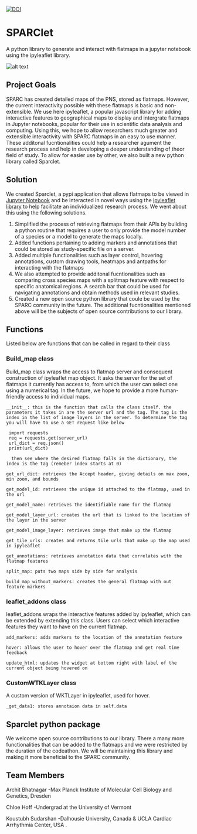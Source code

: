 [![DOI](https://zenodo.org/badge/521933991.svg)](https://zenodo.org/badge/latestdoi/521933991)

# SPARClet
A python library to generate and interact with flatmaps in a jupyter notebook using the ipyleaflet library. 




![alt text](https://github.com/SPARC-FAIR-Codeathon/Sparclet/blob/main/LeafLet%20AddOn%20Tutorial/Landing_page.png)



## Project Goals

SPARC has created detailed maps of the PNS, stored as flatmaps. However, the current interactivity possible with these flatmaps is basic and non-extensible. 
We use here ipyleaflet, a popular javascript library for adding interactive features to geographical maps to display and intergrate flatmaps in Jupyter notebooks, popular for their use in scientific data analysis and computing. Using this, we hope to allow researchers much greater and extensible interactivity with SPARC flatmaps in an easy to use manner. These additonal fucntionalities could help a researcher agument the research process and help in developing a deeper understanding of theor field of study. To allow for easier use by other, we also built a new python library called Sparclet. 


## Solution

We created Sparclet, a pypi application that allows flatmaps to be viewed in [Jupyter Notebook](https://jupyter.org/) and be interacted in novel ways using the [ipyleaflet library](https://github.com/jupyter-widgets/ipyleaflet) to help facilitate an individualized research process. We went about this using the following solutions.
1. Simplified the process of retrieving flatmaps from their APIs by building a python routine that requires a user to only provide the model number of a species or a model to generate the maps locally. 
2. Added functions pertaining to adding markers and annotations that could be stored as study-specific file on a server.  
3. Added multiple functionalities such as layer control, hovering annotations, custom drawing tools, heatmaps and antpaths for interacting with the flatmaps
4. We also attempted to provide additonal fucntionalities such as comparing cross species maps with a splitmap feature with respect to specific anatomical regions. A search bar that could be used for navigating annotations and obtain methods used in relevant studies. 
5. Created a new open source python library that coule be used by the SPARC community in the future. The additional fucntionalities mentioned above will be the subjects of open source contributions to our library.


## Functions

Listed below are functions that can be called in regard to their class
    
### Build_map class

Build_map class wraps the access to flatmap server and consequent construction of ipyleaflet map object. It asks the server for the set of flatmaps it currently has access to, from which the user can select one using a numerical tag. In the future, we hope to provide a more human-friendly access to individual maps.

    __init__: this is the function that calls the class itself. the parameters it takes in are the server url and the tag. The tag is the index in the list of image layers in the server. To determine the tag you will have to use a GET request like below
    
     import requests
     req = requests.get(server_url)
     url_dict = req.json()
     print(url_dict)
     
      then see where the desired flatmap falls in the dictionary, the index is the tag (remeber index starts at 0)
    
    get_url_dict: retrieves the Accept header, giving details on max zoom, min zoom, and bounds
    
    get_model_id: retrieves the unique id attached to the flatmap, used in the url
    
    get_model_name: retrieves the identifiable name for the flatmap
    
    get_model_layer_url: creates the url that is linked to the location of the layer in the server
    
    get_model_image_layer: retrieves image that make up the flatmap
    
    get_tile_urls: creates and returns tile urls that make up the map used in ipyleaflet
    
    get_annotations: retrieves annotation data that correlates with the flatmap features

    split_map: puts two maps side by side for analysis
    
    build_map_without_markers: creates the general flatmap with out feature markers
    
### leaflet_addons class
   
leaflet_addons wraps the interactive features added by ipyleaflet, which can be extended by extending this class. Users can select which interactive features they want to have on the current flatmap.
   
    add_markers: adds markers to the location of the annotation feature
   
    hover: allows the user to hover over the flatmap and get real time feedback
   
    update_html: updates the widget at bottom right with label of the current object being hovered on
   
### CustomWTKLayer class

A custom version of WKTLayer in ipyleaflet, used for hover.

    _get_data1: stores annotaion data in self.data
   
## Sparclet python package
We welcome open source contributions to our library. There a many more functionalities that can be added to the flatmaps and we were restricted by the duration of the codeathon. We will be maintaining this library and making it more beneficial to the SPARC community. 

## Team Members

Archit Bhatnagar
-Max Planck Institute of Molecular Cell Biology and Genetics, Dresden

Chloe Hoff
-Undergrad at the University of Vermont

Koustubh Sudarshan
-Dalhousie University, Canada & UCLA Cardiac Arrhythmia Center, USA .
  


